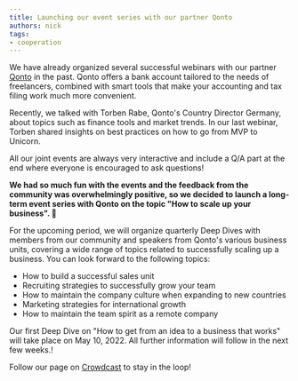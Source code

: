 ```yaml
---
title: Launching our event series with our partner Qonto
authors: nick
tags:
- cooperation
---
```


We have already organized several successful webinars with our partner [Qonto](https://qonto.com/) in the past. Qonto offers a bank account tailored to the needs of freelancers, combined with smart tools that make your accounting and tax filing work much more convenient.

Recently, we talked with Torben Rabe, Qonto's Country Director Germany, about topics such as finance tools and market trends. In our last webinar, Torben shared insights on best practices on how to go from MVP to Unicorn.

<!--truncate-->

All our joint events are always very interactive and include a Q/A part at the end where everyone is encouraged to ask questions!

**We had so much fun with the events and the feedback from the community was overwhelmingly positive, so we decided to launch a long-term event series with Qonto on the topic "How to scale up your business". 🙌**

For the upcoming period, we will organize quarterly Deep Dives with members from our community and speakers from Qonto's various business units, covering a wide range of topics related to successfully scaling up a business. You can look forward to the following topics:

- How to build a successful sales unit
- Recruiting strategies to successfully grow your team
- How to maintain the company culture when expanding to new countries
- Marketing strategies for international growth
- How to maintain the team spirit as a remote company

Our first Deep Dive on "How to get from an idea to a business that works" will take place on May 10, 2022. All further information will follow in the next few weeks.!

Follow our page on [Crowdcast](https://www.crowdcast.io/uplink) to stay in the loop!
